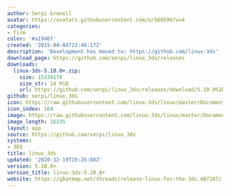 ```yaml
---
author: Sergi Granell
avatar: https://avatars.githubusercontent.com/u/560596?v=4
categories:
- firm
color: '#a1946f'
created: '2015-04-04T23:46:17Z'
description: 'Development has moved to: https://github.com/linux-3ds'
download_page: https://github.com/xerpi/linux_3ds/releases
downloads:
  linux-3ds-5.10.0+.zip:
    size: 15338178
    size_str: 14 MiB
    url: https://github.com/xerpi/linux_3ds/releases/download/5.10.0%2B/linux-3ds-5.10.0%2B.zip
github: xerpi/linux_3ds
icon: https://raw.githubusercontent.com/linux-3ds/linux/master/Documentation/logo.gif
icon_index: 164
image: https://raw.githubusercontent.com/linux-3ds/linux/master/Documentation/logo.gif
image_length: 16335
layout: app
source: https://github.com/xerpi/linux_3ds
systems:
- 3DS
title: linux_3ds
updated: '2020-12-19T19:26:08Z'
version: 5.10.0+
version_title: linux-3ds-5.10.0+
website: https://gbatemp.net/threads/release-linux-for-the-3ds.407187/
---
```


